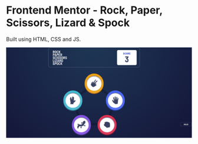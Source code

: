 # Frontend Mentor - Rock, Paper, Scissors, Lizard & Spock

Built using HTML, CSS and JS.

![Screenshot](screenshot.png)
